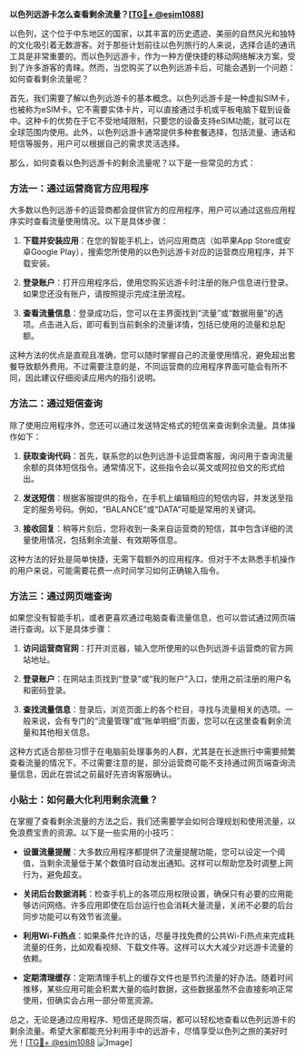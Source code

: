 **以色列远游卡怎么查看剩余流量？[[TG💪+ @esim1088](https://t.me/s/esim1088)]**

以色列，这个位于中东地区的国家，以其丰富的历史遗迹、美丽的自然风光和独特的文化吸引着无数游客。对于那些计划前往以色列旅行的人来说，选择合适的通讯工具是非常重要的。而以色列远游卡，作为一种方便快捷的移动网络解决方案，受到了许多游客的青睐。然而，当您购买了以色列远游卡后，可能会遇到一个问题：如何查看剩余流量呢？

首先，我们需要了解以色列远游卡的基本概念。以色列远游卡是一种虚拟SIM卡，也被称为eSIM卡。它不需要实体卡片，可以直接通过手机或平板电脑下载到设备中。这种卡的优势在于它不受地域限制，只要您的设备支持eSIM功能，就可以在全球范围内使用。此外，以色列远游卡通常提供多种套餐选择，包括流量、通话和短信等服务，用户可以根据自己的需求灵活选择。

那么，如何查看以色列远游卡的剩余流量呢？以下是一些常见的方式：

### 方法一：通过运营商官方应用程序

大多数以色列远游卡的运营商都会提供官方的应用程序，用户可以通过这些应用程序实时查看流量使用情况。以下是具体步骤：

1. **下载并安装应用**：在您的智能手机上，访问应用商店（如苹果App Store或安卓Google Play），搜索您所使用的以色列远游卡对应的运营商应用程序，并下载安装。
   
2. **登录账户**：打开应用程序后，使用您购买远游卡时注册的账户信息进行登录。如果您还没有账户，请按照提示完成注册流程。

3. **查看流量信息**：登录成功后，您可以在主界面找到“流量”或“数据用量”的选项。点击进入后，即可看到当前剩余的流量详情，包括已使用的流量和总配额。

这种方法的优点是直观且准确，您可以随时掌握自己的流量使用情况，避免超出套餐导致额外费用。不过需要注意的是，不同运营商的应用程序界面可能会有所不同，因此建议仔细阅读应用内的指引说明。

### 方法二：通过短信查询

除了使用应用程序外，您还可以通过发送特定格式的短信来查询剩余流量。具体操作如下：

1. **获取查询代码**：首先，联系您的以色列远游卡运营商客服，询问用于查询流量余额的具体短信指令。通常情况下，这些指令会以英文或阿拉伯文的形式给出。

2. **发送短信**：根据客服提供的指令，在手机上编辑相应的短信内容，并发送至指定的服务号码。例如，“BALANCE”或“DATA”可能是常用的关键词。

3. **接收回复**：稍等片刻后，您将收到一条来自运营商的短信，其中包含详细的流量使用情况，包括剩余流量、有效期等信息。

这种方法的好处是简单快捷，无需下载额外的应用程序。但对于不太熟悉手机操作的用户来说，可能需要花费一点时间学习如何正确输入指令。

### 方法三：通过网页端查询

如果您没有智能手机，或者更喜欢通过电脑查看流量信息，也可以尝试通过网页端进行查询。以下是具体步骤：

1. **访问运营商官网**：打开浏览器，输入您所使用的以色列远游卡运营商的官方网站地址。

2. **登录账户**：在网站主页找到“登录”或“我的账户”入口，使用之前注册的用户名和密码登录。

3. **查找流量信息**：登录后，浏览页面上的各个栏目，寻找与流量相关的选项。一般来说，会有专门的“流量管理”或“账单明细”页面，您可以在这里查看剩余流量和其他相关信息。

这种方式适合那些习惯于在电脑前处理事务的人群，尤其是在长途旅行中需要频繁查看流量的情况下。不过需要注意的是，部分运营商可能不支持通过网页端查询流量信息，因此在尝试之前最好先咨询客服确认。

### 小贴士：如何最大化利用剩余流量？

在掌握了查看剩余流量的方法之后，我们还需要学会如何合理规划和使用流量，以免浪费宝贵的资源。以下是一些实用的小技巧：

- **设置流量提醒**：大多数应用程序都提供了流量提醒功能，您可以设定一个阈值，当剩余流量低于某个数值时自动发出通知。这样可以帮助您及时调整上网行为，避免超支。
  
- **关闭后台数据消耗**：检查手机上的各项应用权限设置，确保只有必要的应用能够访问网络。许多应用即使在后台运行也会消耗大量流量，关闭不必要的后台同步功能可以有效节省流量。

- **利用Wi-Fi热点**：如果条件允许的话，尽量寻找免费的公共Wi-Fi热点来完成耗流量的任务，比如观看视频、下载文件等。这样可以大大减少对远游卡流量的依赖。

- **定期清理缓存**：定期清理手机上的缓存文件也是节约流量的好办法。随着时间推移，某些应用可能会积累大量的临时数据，这些数据虽然不会直接影响正常使用，但确实会占用一部分带宽资源。

总之，无论是通过应用程序、短信还是网页端，都可以轻松地查看以色列远游卡的剩余流量。希望大家都能充分利用手中的远游卡，尽情享受以色列之旅的美好时光！[[TG💪+ @esim1088](https://t.me/s/esim1088) ![Image](https://i.postimg.cc/4NQfJmqS/Snipaste-2025-05-13-00-14-12.png)]